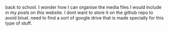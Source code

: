 back to school. I wonder how I can organise the media files I would include in my posts on this website. I dont want to store it on the github repo to avoid bloat. need to find a sort of google drive that is made specially for this type of stuff.
